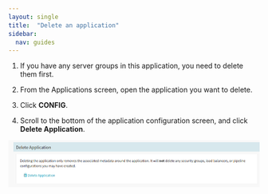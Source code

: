 ```yaml
---
layout: single
title:  "Delete an application"
sidebar:
  nav: guides
---
```



1. If you have any server groups in this application, you need to delete them
first.

1. From the Applications screen, open the application you want to delete.

1. Click **CONFIG**.

1. Scroll to the bottom of the application configuration screen, and click
**Delete Application**.

![](/guides/user/applications/delete_application.png)

